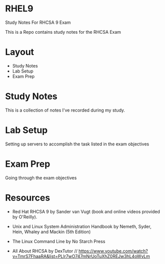 # RHEL9
Study Notes For RHCSA 9 Exam

This is a Repo contains study notes for the RHCSA Exam

# Layout

* Study Notes
* Lab Setup
* Exam Prep

# Study Notes
This is a collection of notes I've recorded during my study. 

# Lab Setup
Setting up servers to accomplish the task listed in the exam objectives

# Exam Prep
Going through the exam objectives


# Resources

* Red Hat RHCSA 9 by Sander van Vugt (book and online videos provided by O'Reilly).

* Unix and Linux System Administration Handbook by Nemeth, Syder, Hein, Whaley and Mackin (5th Edition)
  
* The Linux Command Line by No Starch Press

* All About RHCSA by DexTutor // https://www.youtube.com/watch?v=TmrS7FhaaRA&list=PLlr7wO747mNrUoTuXhZ0REJw3hL4oWvLm
